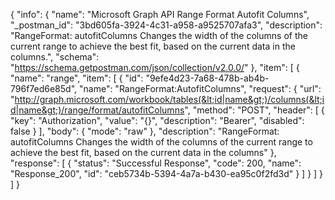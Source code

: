 {
  "info": {
    "name": "Microsoft Graph API Range Format Autofit Columns",
    "_postman_id": "3bd605fa-3924-4c31-a958-a9525707afa3",
    "description": "RangeFormat: autofitColumns Changes the width of the columns of the current range to achieve the best fit, based on the current data in the columns.",
    "schema": "https://schema.getpostman.com/json/collection/v2.0.0/"
  },
  "item": [
    {
      "name": "range",
      "item": [
        {
          "id": "9efe4d23-7a68-478b-ab4b-796f7ed6e85d",
          "name": "RangeFormat:AutofitColumns",
          "request": {
            "url": "http://graph.microsoft.com/workbook/tables(&lt;id|name&gt;)/columns(&lt;id|name&gt;)/range/format/autofitColumns",
            "method": "POST",
            "header": [
              {
                "key": "Authorization",
                "value": "{}",
                "description": "Bearer",
                "disabled": false
              }
            ],
            "body": {
              "mode": "raw"
            },
            "description": "RangeFormat: autofitColumns Changes the width of the columns of the current range to achieve the best fit, based on the current data in the columns"
          },
          "response": [
            {
              "status": "Successful Response",
              "code": 200,
              "name": "Response_200",
              "id": "ceb5734b-5394-4a7a-b430-ea95c0f2fd3d"
            }
          ]
        }
      ]
    }
  ]
}